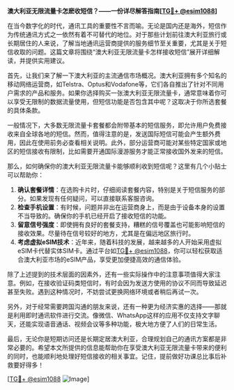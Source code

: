 **澳大利亚无限流量卡怎麽收短信？——一份详尽解答指南[[TG💪+ @esim1088](https://t.me/s/esim1088)]**

在当今数字化的时代，通讯工具的重要性不言而喻。无论是国内还是海外，短信作为传统通讯方式之一依然有着不可替代的地位。对于那些计划前往澳大利亚旅行或长期居住的人来说，了解当地通讯运营商提供的服务细节至关重要，尤其是关于短信收取的问题。这篇文章将围绕“澳大利亚无限流量卡怎样接收短信”展开详细解读，并提供实用建议。

首先，让我们来了解一下澳大利亚的主流通信市场概况。澳大利亚拥有多个知名的移动网络运营商，如Telstra、Optus和Vodafone等，它们各自推出了针对不同用户需求的产品和服务。如果你选择购买一张澳大利亚无限流量卡，通常意味着你可以享受无限制的数据流量使用，但短信功能是否包含其中呢？这取决于你所选套餐的具体条款。

一般情况下，大多数无限流量卡套餐都会附带基本的短信服务，即允许用户免费接收来自全球各地的短信。然而，值得注意的是，发送国际短信可能会产生额外费用，因此在使用前务必查看相关说明。此外，部分运营商可能对某些特定国家或地区的短信接收有限制，比如需要开通国际漫游服务才能正常接收国外发来的短信。

那么，如何确保你的澳大利亚无限流量卡能够顺利收到短信呢？这里有几个小贴士可以帮助你：

1. **确认套餐详情**：在选购卡片时，仔细阅读套餐内容，特别是关于短信服务的部分。如果发现有任何疑问，可以直接联系客服咨询。
2. **检查手机设置**：有时候，问题并非出在运营商身上，而是由于设备本身的设置不当导致的。确保你的手机已经开启了接收短信的功能。
3. **留意信号强度**：即使拥有良好的套餐支持，糟糕的信号覆盖也可能影响短信的接收效果。尽量待在信号较好的地方，尤其是在偏远地区旅行时。
4. **考虑虚拟eSIM技术**：近年来，随着科技的发展，越来越多的人开始采用虚拟eSIM卡代替实体SIM卡。通过平台如[TG💪+ @esim1088](https://t.me/s/esim1088)，你可以轻松获取适合澳大利亚市场的eSIM产品，享受更加便捷高效的通信体验。

除了上述提到的技术层面的因素外，还有一些实际操作中的注意事项值得大家注意。例如，在接收验证码类短信时，有时会因为发送方使用的协议不同而导致延迟甚至失败。遇到这种情况时，不妨尝试更换网络环境或者稍后再试一次。

另外，对于经常需要跨国沟通的朋友来说，还有一种更为经济实惠的选择——那就是利用即时通讯软件进行交流。像微信、WhatsApp这样的应用不仅支持文字聊天，还能实现语音通话、视频会议等多种功能，极大地方便了人们的日常生活。

最后，无论你是短期访问还是长期定居澳大利亚，合理规划自己的通讯方案都是非常必要的。希望本文所提供的信息能帮助你在享受澳大利亚无限流量卡带来的便利的同时，也能顺利地处理好短信接收的相关事宜。记住，提前做好功课总比事后补救要好得多！

[[TG💪+ @esim1088](https://t.me/s/esim1088) ![Image](https://i.postimg.cc/4NQfJmqS/Snipaste-2025-05-13-00-14-12.png)]